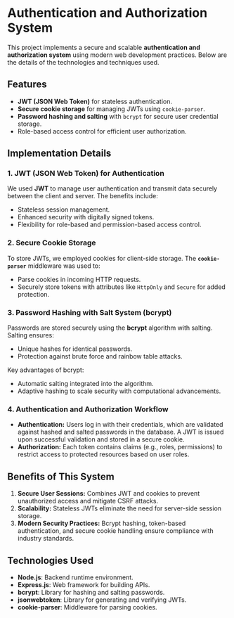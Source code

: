 # Authentication and Authorization System

This project implements a secure and scalable **authentication and authorization system** using modern web development practices. Below are the details of the technologies and techniques used.

## Features
- **JWT (JSON Web Token)** for stateless authentication.
- **Secure cookie storage** for managing JWTs using `cookie-parser`.
- **Password hashing and salting** with `bcrypt` for secure user credential storage.
- Role-based access control for efficient user authorization.

## Implementation Details

### 1. JWT (JSON Web Token) for Authentication
We used **JWT** to manage user authentication and transmit data securely between the client and server. The benefits include:
- Stateless session management.
- Enhanced security with digitally signed tokens.
- Flexibility for role-based and permission-based access control.

### 2. Secure Cookie Storage
To store JWTs, we employed cookies for client-side storage. The **`cookie-parser`** middleware was used to:
- Parse cookies in incoming HTTP requests.
- Securely store tokens with attributes like `HttpOnly` and `Secure` for added protection.

### 3. Password Hashing with Salt System (bcrypt)
Passwords are stored securely using the **bcrypt** algorithm with salting. Salting ensures:
- Unique hashes for identical passwords.
- Protection against brute force and rainbow table attacks.

Key advantages of bcrypt:
- Automatic salting integrated into the algorithm.
- Adaptive hashing to scale security with computational advancements.

### 4. Authentication and Authorization Workflow
- **Authentication:** Users log in with their credentials, which are validated against hashed and salted passwords in the database. A JWT is issued upon successful validation and stored in a secure cookie.
- **Authorization:** Each token contains claims (e.g., roles, permissions) to restrict access to protected resources based on user roles.

## Benefits of This System
1. **Secure User Sessions:** Combines JWT and cookies to prevent unauthorized access and mitigate CSRF attacks.
2. **Scalability:** Stateless JWTs eliminate the need for server-side session storage.
3. **Modern Security Practices:** Bcrypt hashing, token-based authentication, and secure cookie handling ensure compliance with industry standards.

## Technologies Used
- **Node.js**: Backend runtime environment.
- **Express.js**: Web framework for building APIs.
- **bcrypt**: Library for hashing and salting passwords.
- **jsonwebtoken**: Library for generating and verifying JWTs.
- **cookie-parser**: Middleware for parsing cookies.

